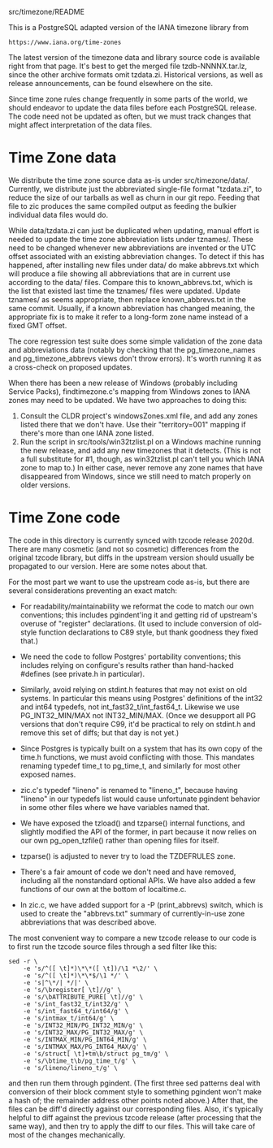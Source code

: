 src/timezone/README

This is a PostgreSQL adapted version of the IANA timezone library from

	https://www.iana.org/time-zones

The latest version of the timezone data and library source code is
available right from that page.  It's best to get the merged file
tzdb-NNNNX.tar.lz, since the other archive formats omit tzdata.zi.
Historical versions, as well as release announcements, can be found
elsewhere on the site.

Since time zone rules change frequently in some parts of the world,
we should endeavor to update the data files before each PostgreSQL
release.  The code need not be updated as often, but we must track
changes that might affect interpretation of the data files.


Time Zone data
==============

We distribute the time zone source data as-is under src/timezone/data/.
Currently, we distribute just the abbreviated single-file format
"tzdata.zi", to reduce the size of our tarballs as well as churn
in our git repo.  Feeding that file to zic produces the same compiled
output as feeding the bulkier individual data files would do.

While data/tzdata.zi can just be duplicated when updating, manual effort
is needed to update the time zone abbreviation lists under tznames/.
These need to be changed whenever new abbreviations are invented or the
UTC offset associated with an existing abbreviation changes.  To detect
if this has happened, after installing new files under data/ do
	make abbrevs.txt
which will produce a file showing all abbreviations that are in current
use according to the data/ files.  Compare this to known_abbrevs.txt,
which is the list that existed last time the tznames/ files were updated.
Update tznames/ as seems appropriate, then replace known_abbrevs.txt
in the same commit.  Usually, if a known abbreviation has changed meaning,
the appropriate fix is to make it refer to a long-form zone name instead
of a fixed GMT offset.

The core regression test suite does some simple validation of the zone
data and abbreviations data (notably by checking that the pg_timezone_names
and pg_timezone_abbrevs views don't throw errors).  It's worth running it
as a cross-check on proposed updates.

When there has been a new release of Windows (probably including Service
Packs), findtimezone.c's mapping from Windows zones to IANA zones may
need to be updated.  We have two approaches to doing this:
1. Consult the CLDR project's windowsZones.xml file, and add any zones
   listed there that we don't have.  Use their "territory=001" mapping
   if there's more than one IANA zone listed.
2. Run the script in src/tools/win32tzlist.pl on a Windows machine
   running the new release, and add any new timezones that it detects.
   (This is not a full substitute for #1, though, as win32tzlist.pl
   can't tell you which IANA zone to map to.)
In either case, never remove any zone names that have disappeared from
Windows, since we still need to match properly on older versions.


Time Zone code
==============

The code in this directory is currently synced with tzcode release 2020d.
There are many cosmetic (and not so cosmetic) differences from the
original tzcode library, but diffs in the upstream version should usually
be propagated to our version.  Here are some notes about that.

For the most part we want to use the upstream code as-is, but there are
several considerations preventing an exact match:

* For readability/maintainability we reformat the code to match our own
conventions; this includes pgindent'ing it and getting rid of upstream's
overuse of "register" declarations.  (It used to include conversion of
old-style function declarations to C89 style, but thank goodness they
fixed that.)

* We need the code to follow Postgres' portability conventions; this
includes relying on configure's results rather than hand-hacked
#defines (see private.h in particular).

* Similarly, avoid relying on stdint.h features that may not exist on old
systems.  In particular this means using Postgres' definitions of the int32
and int64 typedefs, not int_fast32_t/int_fast64_t.  Likewise we use
PG_INT32_MIN/MAX not INT32_MIN/MAX.  (Once we desupport all PG versions
that don't require C99, it'd be practical to rely on stdint.h and remove
this set of diffs; but that day is not yet.)

* Since Postgres is typically built on a system that has its own copy
of the time.h functions, we must avoid conflicting with those.  This
mandates renaming typedef time_t to pg_time_t, and similarly for most
other exposed names.

* zic.c's typedef "lineno" is renamed to "lineno_t", because having
"lineno" in our typedefs list would cause unfortunate pgindent behavior
in some other files where we have variables named that.

* We have exposed the tzload() and tzparse() internal functions, and
slightly modified the API of the former, in part because it now relies
on our own pg_open_tzfile() rather than opening files for itself.

* tzparse() is adjusted to never try to load the TZDEFRULES zone.

* There's a fair amount of code we don't need and have removed,
including all the nonstandard optional APIs.  We have also added
a few functions of our own at the bottom of localtime.c.

* In zic.c, we have added support for a -P (print_abbrevs) switch, which
is used to create the "abbrevs.txt" summary of currently-in-use zone
abbreviations that was described above.


The most convenient way to compare a new tzcode release to our code is
to first run the tzcode source files through a sed filter like this:

    sed -r \
        -e 's/^([ \t]*)\*\*([ \t])/\1 *\2/' \
        -e 's/^([ \t]*)\*\*$/\1 */' \
        -e 's|^\*/| */|' \
        -e 's/\bregister[ \t]//g' \
        -e 's/\bATTRIBUTE_PURE[ \t]//g' \
        -e 's/int_fast32_t/int32/g' \
        -e 's/int_fast64_t/int64/g' \
        -e 's/intmax_t/int64/g' \
        -e 's/INT32_MIN/PG_INT32_MIN/g' \
        -e 's/INT32_MAX/PG_INT32_MAX/g' \
        -e 's/INTMAX_MIN/PG_INT64_MIN/g' \
        -e 's/INTMAX_MAX/PG_INT64_MAX/g' \
        -e 's/struct[ \t]+tm\b/struct pg_tm/g' \
        -e 's/\btime_t\b/pg_time_t/g' \
        -e 's/lineno/lineno_t/g' \

and then run them through pgindent.  (The first three sed patterns deal
with conversion of their block comment style to something pgindent
won't make a hash of; the remainder address other points noted above.)
After that, the files can be diff'd directly against our corresponding
files.  Also, it's typically helpful to diff against the previous tzcode
release (after processing that the same way), and then try to apply the
diff to our files.  This will take care of most of the changes
mechanically.
